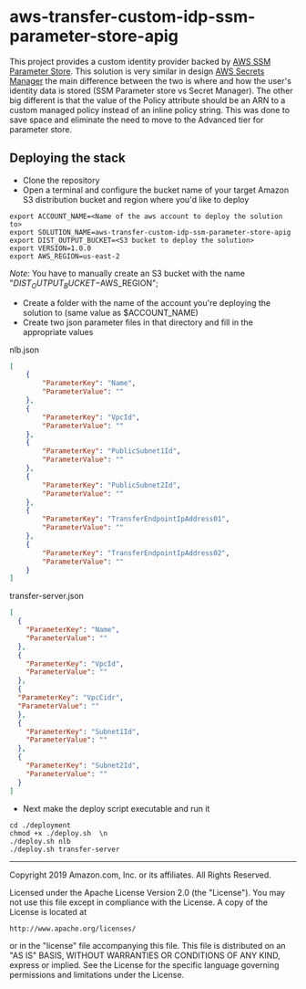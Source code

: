 # aws-transfer-custom-idp-ssm-parameter-store-apig
This project provides a custom identity provider backed by [AWS SSM Parameter Store](https://docs.aws.amazon.com/systems-manager/latest/userguide/systems-manager-parameter-store.html). 
This solution is very similar in design [AWS Secrets Manager](https://s3.amazonaws.com/aws-transfer-resources/custom-idp-templates/aws-transfer-custom-idp-secrets-manager-apig.template.yml) the main difference between the two is where and how the user's identity data is stored (SSM Parameter store vs Secret Manager). The other big different is that the value of the Policy attribute should be an ARN to a custom managed policy instead of an inline policy string. This was done to save space and eliminate the need to move to the Advanced tier for parameter store.   

## Deploying the stack
* Clone the repository
* Open a terminal and configure the bucket name of your target Amazon S3 distribution bucket and region where you'd like to deploy
```
export ACCOUNT_NAME=<Name of the aws account to deploy the solution to>
export SOLUTION_NAME=aws-transfer-custom-idp-ssm-parameter-store-apig
export DIST_OUTPUT_BUCKET=<S3 bucket to deploy the solution>
export VERSION=1.0.0
export AWS_REGION=us-east-2
```
_Note:_ You have to manually create an S3 bucket with the name "$DIST_OUTPUT_BUCKET-$AWS_REGION"; 

* Create a folder with the name of the account you're deploying the solution to (same value as $ACCOUNT_NAME)
* Create two json parameter files in that directory and fill in the appropriate values

nlb.json
```json
[
    {
        "ParameterKey": "Name",
        "ParameterValue": ""
    },
    {
        "ParameterKey": "VpcId",
        "ParameterValue": ""
    },
    {
        "ParameterKey": "PublicSubnet1Id",
        "ParameterValue": ""
    },
    {
        "ParameterKey": "PublicSubnet2Id",
        "ParameterValue": ""
    },
    {
        "ParameterKey": "TransferEndpointIpAddress01",
        "ParameterValue": ""
    },
    {
        "ParameterKey": "TransferEndpointIpAddress02",
        "ParameterValue": ""
    }
]
```
transfer-server.json
```json
[
  {
    "ParameterKey": "Name",
    "ParameterValue": ""
  },
  {
    "ParameterKey": "VpcId",
    "ParameterValue": ""
  },
  {
  "ParameterKey": "VpcCidr",
  "ParameterValue": ""
  },
  {
    "ParameterKey": "Subnet1Id",
    "ParameterValue": ""
  },
  {
    "ParameterKey": "Subnet2Id",
    "ParameterValue": ""
  }
]
```

* Next make the deploy script executable and run it
```
cd ./deployment
chmod +x ./deploy.sh  \n
./deploy.sh nlb
./deploy.sh transfer-server
```
---


Copyright 2019 Amazon.com, Inc. or its affiliates. All Rights Reserved.

Licensed under the Apache License Version 2.0 (the "License"). You may not use this file except in compliance with the License. A copy of the License is located at

    http://www.apache.org/licenses/

or in the "license" file accompanying this file. This file is distributed on an "AS IS" BASIS, WITHOUT WARRANTIES OR CONDITIONS OF ANY KIND, express or implied. See the License for the specific language governing permissions and limitations under the License.
